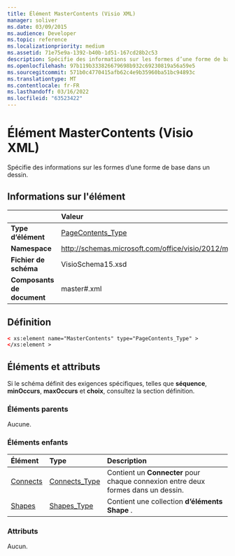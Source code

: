 ```yaml
---
title: Élément MasterContents (Visio XML)
manager: soliver
ms.date: 03/09/2015
ms.audience: Developer
ms.topic: reference
ms.localizationpriority: medium
ms.assetid: 71e75e9a-1392-b40b-1d51-167cd28b2c53
description: Spécifie des informations sur les formes d’une forme de base dans un dessin.
ms.openlocfilehash: 97b119b333826679698b932c69230819a56a59e5
ms.sourcegitcommit: 571b0c4770415afb62c4e9b35960ba51bc94893c
ms.translationtype: MT
ms.contentlocale: fr-FR
ms.lasthandoff: 03/16/2022
ms.locfileid: "63523422"
---
```

# <a name="mastercontents-element-visio-xml"></a>Élément MasterContents (Visio XML)

Spécifie des informations sur les formes d’une forme de base dans un dessin. 
  
## <a name="element-information"></a>Informations sur l'élément

||Valeur |
|:-----|:-----|
|**Type d’élément** <br/> |[PageContents_Type](pagecontents_type-complextypevisio-xml.md) <br/> |
|**Namespace** <br/> |http://schemas.microsoft.com/office/visio/2012/main  <br/> |
|**Fichier de schéma** <br/> |VisioSchema15.xsd  <br/> |
|**Composants de document** <br/> |master#.xml  <br/> |
   
## <a name="definition"></a>Définition

```XML
< xs:element name="MasterContents" type="PageContents_Type" >
</xs:element >
```

## <a name="elements-and-attributes"></a>Éléments et attributs

Si le schéma définit des exigences spécifiques, telles que **séquence**, **minOccurs**, **maxOccurs** et **choix**, consultez la section définition. 
  
### <a name="parent-elements"></a>Éléments parents

Aucune.
  
### <a name="child-elements"></a>Éléments enfants

|**Élément**|**Type**|**Description**|
|:-----|:-----|:-----|
|[Connects](connects-element-pagecontents_type-complextypevisio-xml.md) <br/> |[Connects_Type](connects_type-complextypevisio-xml.md) <br/> |Contient un **Connecter** pour chaque connexion entre deux formes dans un dessin. |
|[Shapes](shapes-element-pagecontents_type-complextypevisio-xml.md) <br/> |[Shapes_Type](shapes_type-complextypevisio-xml.md) <br/> |Contient une collection **d’éléments Shape** . |
   
### <a name="attributes"></a>Attributs

Aucun.
  

